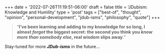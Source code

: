 +++
date = '2022-07-26T11:19:51-06:00'
draft = false
title = 'JDubism&#58; Knowledge and Humility'
type = 'post'
tags = ["best-of", "thought", "opinion", "personal-development", "jdub-isms", "philosophy", "quote"]
+++

> “**I’ve been learning and adding to my knowledge for so long, I almost *forgot* the biggest secret: the second you think you *know more than somebody else*, real wisdom slips away**.”

Stay-tuned for more ***JDub-isms*** in the future...